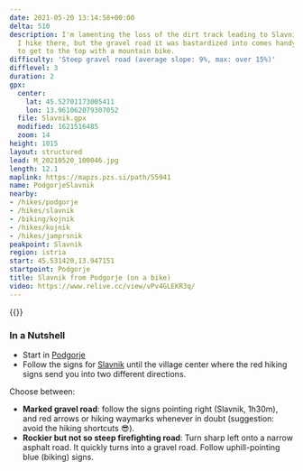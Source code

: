 ```yaml
---
date: 2021-05-20 13:14:58+00:00
delta: 510
description: I'm lamenting the loss of the dirt track leading to Slavnik every time
  I hike there, but the gravel road it was bastardized into comes handy if you decide
  to get to the top with a mountain bike.
difficulty: 'Steep gravel road (average slope: 9%, max: over 15%)'
difflevel: 3
duration: 2
gpx:
  center:
    lat: 45.52701173005411
    lon: 13.961062079307052
  file: Slavnik.gpx
  modified: 1621516485
  zoom: 14
height: 1015
layout: structured
lead: M_20210520_100046.jpg
length: 12.1
maplink: https://mapzs.pzs.si/path/55941
name: PodgorjeSlavnik
nearby:
- /hikes/podgorje
- /hikes/slavnik
- /biking/kojnik
- /hikes/kojnik
- /hikes/jamprsnik
peakpoint: Slavnik
region: istria
start: 45.531420,13.947151
startpoint: Podgorje
title: Slavnik from Podgorje (on a bike)
video: https://www.relive.cc/view/vPv4GLEKR3q/
---
```

{{<hike-details description="yes">}}

### In a Nutshell

* Start in [Podgorje](../../hikes/podgorje)
* Follow the signs for [Slavnik](../../hikes/slavnik) until the village center where the red hiking signs send you into two different directions.

Choose between:

* **Marked gravel road**: follow the signs pointing right (Slavnik, 1h30m), and red arrows or hiking waymarks whenever in doubt (suggestion: avoid the hiking shortcuts 😎).
* **Rockier but not so steep firefighting road**: Turn sharp left onto a narrow asphalt road. It quickly turns into a gravel road. Follow uphill-pointing blue (biking) signs.
